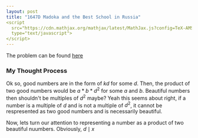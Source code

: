 ```yaml
---
layout: post
title: "1647D Madoka and the Best School in Russia"
<script
  src="https://cdn.mathjax.org/mathjax/latest/MathJax.js?config=TeX-AMS-MML_HTMLorMML"
  type="text/javascript">
</script>
---
```

The problem can be found [here](https://codeforces.com/problemset/problem/1647/D)

### My Thought Process 
Ok so, good numbers are in the form of $kd$ for some $d$. Then, the product of two good numbers would be $a * b * d^2$ for some $a$ and $b$. Beautiful numbers then shouldn't be multiples of $d^2$ maybe? Yeah this seems about right, if a number is a multiple of $d$ and is not a multiple of $d^2$, it cannot be respresented as two good numbers and is necessarily beautiful.

Now, lets turn our attention to representing a number as a product of two beautiful nuumbers. Obviously, $d \mid x$